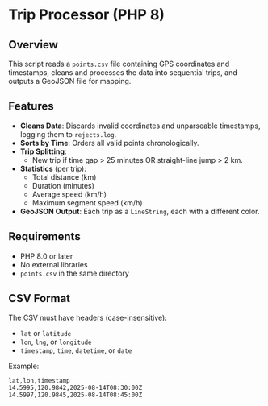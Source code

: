 # Trip Processor (PHP 8)

## Overview
This script reads a `points.csv` file containing GPS coordinates and timestamps, cleans and processes the data into sequential trips, and outputs a GeoJSON file for mapping.

## Features
- **Cleans Data**: Discards invalid coordinates and unparseable timestamps, logging them to `rejects.log`.
- **Sorts by Time**: Orders all valid points chronologically.
- **Trip Splitting**:
  - New trip if time gap > 25 minutes OR straight-line jump > 2 km.
- **Statistics** (per trip):
  - Total distance (km)
  - Duration (minutes)
  - Average speed (km/h)
  - Maximum segment speed (km/h)
- **GeoJSON Output**: Each trip as a `LineString`, each with a different color.

## Requirements
- PHP 8.0 or later
- No external libraries
- `points.csv` in the same directory

## CSV Format
The CSV must have headers (case-insensitive):
- `lat` or `latitude`
- `lon`, `lng`, or `longitude`
- `timestamp`, `time`, `datetime`, or `date`

Example:
```csv
lat,lon,timestamp
14.5995,120.9842,2025-08-14T08:30:00Z
14.5997,120.9845,2025-08-14T08:45:00Z

